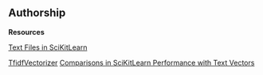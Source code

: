 ## Authorship




**Resources**

[Text Files in SciKitLearn ](https://scikit-learn.org/stable/tutorial/text_analytics/working_with_text_data.html)

[TfidfVectorizer](https://scikit-learn.org/stable/modules/generated/sklearn.feature_extraction.text.TfidfVectorizer.html#sklearn.feature_extraction.text.TfidfVectorizer)
[Comparisons in SciKitLearn Performance with Text Vectors](https://scikit-learn.org/stable/auto_examples/text/plot_hashing_vs_dict_vectorizer.html#sphx-glr-auto-examples-text-plot-hashing-vs-dict-vectorizer-py)
